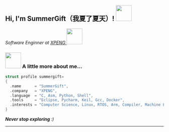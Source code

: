 <h2> Hi, I'm SummerGift（我夏了夏天）! <img src="https://media.giphy.com/media/mGcNjsfWAjY5AEZNw6/giphy.gif" width="50"></h2>

<p><em>Software Enginner at  <a href="https://heyxpeng.com">XPENG  </a> <img src="https://media.giphy.com/media/fYSnHlufseco8Fh93Z/giphy.gif" width="50">
</em></p>

### <img src="https://media.giphy.com/media/VgCDAzcKvsR6OM0uWg/giphy.gif" width="50"> A little more about me...  

```c
struct profile summergift=
{
  .name      = "SummerGift",                                      
  .company   = "XPENG",                                       
  .language  = "C, Asm, Python, Shell",            
  .tools     = "Eclipse, Pycharm, Keil, Gcc, Docker",
  .interests = "Computer Science, Linux, RTOS, Arm, Compiler, Machine Learning, Self-Driving, DLA",
}
```
<em><b>Never stop exploring </b> :)</em>

---
